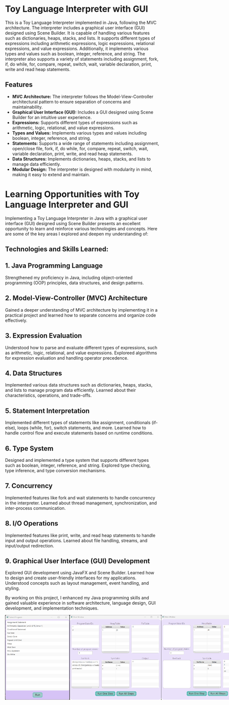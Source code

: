 # Toy Language Interpreter with GUI

This is a Toy Language Interpreter implemented in Java, following the MVC architecture. The interpreter includes a graphical user interface (GUI) designed using Scene Builder. It is capable of handling various features such as dictionaries, heaps, stacks, and lists. It supports different types of expressions including arithmetic expressions, logic expressions, relational expressions, and value expressions. Additionally, it implements various types and values such as boolean, integer, reference, and string. The interpreter also supports a variety of statements including assignment, fork, if, do while, for, compare, repeat, switch, wait, variable declaration, print, write and read heap statements.

## Features

- **MVC Architecture:** The interpreter follows the Model-View-Controller architectural pattern to ensure separation of concerns and maintainability.
- **Graphical User Interface (GUI):** Includes a GUI designed using Scene Builder for an intuitive user experience.
- **Expressions:** Supports different types of expressions such as arithmetic, logic, relational, and value expressions.
- **Types and Values:** Implements various types and values including boolean, integer, reference, and string.
- **Statements:** Supports a wide range of statements including assignment, open/close file, fork, if, do while, for, compare, repeat, switch, wait, variable declaration, print, write, and read heap statements.
- **Data Structures:** Implements dictionaries, heaps, stacks, and lists to manage data efficiently.
- **Modular Design:** The interpreter is designed with modularity in mind, making it easy to extend and maintain.

# Learning Opportunities with Toy Language Interpreter and GUI

Implementing a Toy Language Interpreter in Java with a graphical user interface (GUI) designed using Scene Builder presents an excellent opportunity to learn and reinforce various technologies and concepts. Here are some of the key areas I explored and deepen my understanding of:

## Technologies and Skills Learned:
## 1. Java Programming Language
Strengthened my proficiency in Java, including object-oriented programming (OOP) principles, data structures, and design patterns.

## 2. Model-View-Controller (MVC) Architecture
Gained a deeper understanding of MVC architecture by implementing it in a practical project and learned how to separate concerns and organize code effectively.

## 3. Expression Evaluation
Understood how to parse and evaluate different types of expressions, such as arithmetic, logic, relational, and value expressions. Exploreed algorithms for expression evaluation and handling operator precedence.

## 4. Data Structures
Implemented various data structures such as dictionaries, heaps, stacks, and lists to manage program data efficiently. Learned about their characteristics, operations, and trade-offs.

## 5. Statement Interpretation
Implemented different types of statements like assignment, conditionals (if-else), loops (while, for), switch statements, and more. Learned how to handle control flow and execute statements based on runtime conditions.

## 6. Type System
Designed and implemented a type system that supports different types such as boolean, integer, reference, and string. Explored type checking, type inference, and type conversion mechanisms.

## 7. Concurrency
Implemented features like fork and wait statements to handle concurrency in the interpreter. Learned about thread management, synchronization, and inter-process communication.

## 8. I/O Operations
Implemented features like print, write, and read heap statements to handle input and output operations. Learned about file handling, streams, and input/output redirection.

## 9. Graphical User Interface (GUI) Development
Explored GUI development using JavaFX and Scene Builder. Learned how to design and create user-friendly interfaces for my applications. Understood concepts such as layout management, event handling, and styling.

By working on this project, I enhanced my Java programming skills and  gained valuable experience in software architecture, language design, GUI development, and implementation techniques.
<div style="display: flex; justify-content: space-between;">
    <img src="Screenshot%202024-02-11%20164937.png" width="210"/>
    <img src="Screenshot%202024-02-11%20165053.png" width="300"/>
    <img src="Screenshot%202024-02-11%20165108.png" width="300"/>
</div>
